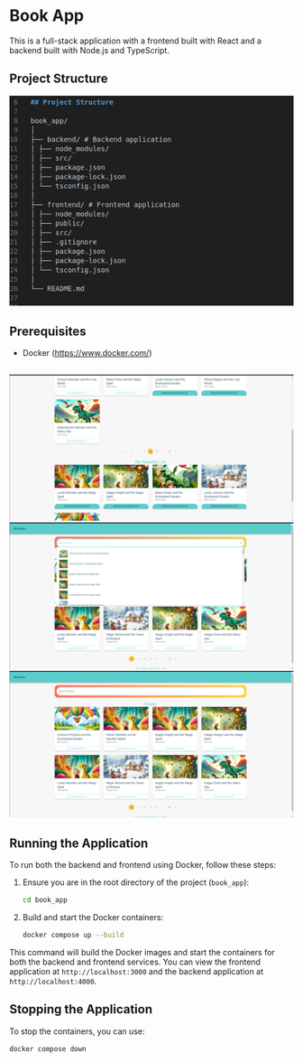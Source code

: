 
# Book App

This is a full-stack application with a frontend built with React and a backend built with Node.js and TypeScript. 

## Project Structure

![alt text](<Screenshot from 2024-06-10 01-30-22.png>)
## Prerequisites

- Docker (https://www.docker.com/)

##

![alt text](<Screenshot from 2024-06-10 01-47-13.png>) ![alt text](<Screenshot from 2024-06-10 01-46-42.png>) ![alt text](<Screenshot from 2024-06-10 01-46-31.png>)
## Running the Application

To run both the backend and frontend using Docker, follow these steps:

1. Ensure you are in the root directory of the project (`book_app`):

    ```bash
    cd book_app
    ```


2. Build and start the Docker containers:

    ```bash
    docker compose up --build
    ```

This command will build the Docker images and start the containers for both the backend and frontend services. You can view the frontend application at `http://localhost:3000` and the backend application at `http://localhost:4000`.

## Stopping the Application

To stop the containers, you can use:

```bash
docker compose down


